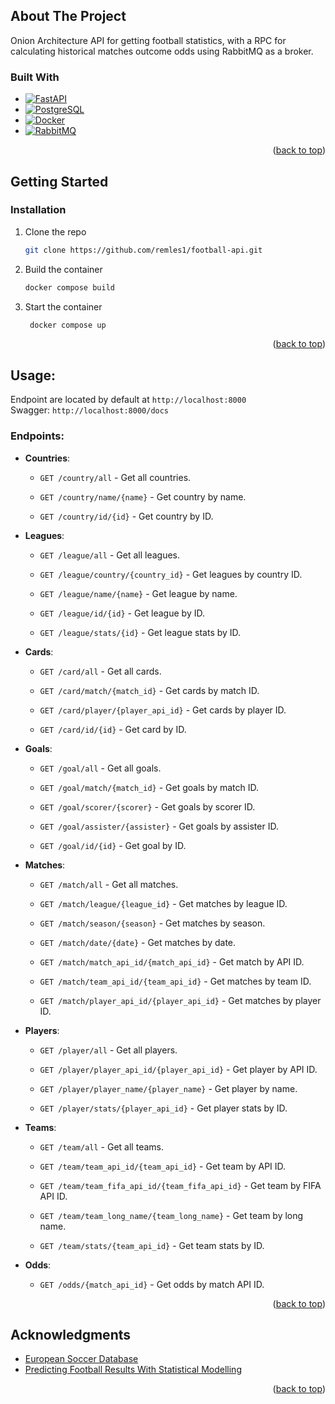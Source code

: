 
## About The Project
Onion Architecture API for getting football statistics, with a RPC for calculating historical matches outcome odds using RabbitMQ as a broker.



### Built With

* [![FastAPI][FastAPI-shield]][FastAPI-url]
* [![PostgreSQL][PostgreSQL-shield]][PostgreSQL-url]
* [![Docker][Docker-shield]][Docker-url]
* [![RabbitMQ][RabbitMQ-shield]][RabbitMQ-url]

<p align="right">(<a href="#readme-top">back to top</a>)</p>



<!-- GETTING STARTED -->
## Getting Started

### Installation
1. Clone the repo
   ```sh
   git clone https://github.com/remles1/football-api.git
   ```
2. Build the container
   ```sh
   docker compose build
   ```
3. Start the container
   ```sh
	docker compose up
   ```

<p align="right">(<a href="#readme-top">back to top</a>)</p>



<!-- USAGE EXAMPLES -->

## Usage:
Endpoint are located by default at ```http://localhost:8000```\
Swagger: ```http://localhost:8000/docs```

### Endpoints:

-   **Countries**:
    
    -   `GET /country/all` - Get all countries.
        
    -   `GET /country/name/{name}` - Get country by name.
        
    -   `GET /country/id/{id}` - Get country by ID.
        
-   **Leagues**:
    
    -   `GET /league/all` - Get all leagues.
        
    -   `GET /league/country/{country_id}` - Get leagues by country ID.
        
    -   `GET /league/name/{name}` - Get league by name.
        
    -   `GET /league/id/{id}` - Get league by ID.
        
    -   `GET /league/stats/{id}` - Get league stats by ID.
        
-   **Cards**:
    
    -   `GET /card/all` - Get all cards.
        
    -   `GET /card/match/{match_id}` - Get cards by match ID.
        
    -   `GET /card/player/{player_api_id}` - Get cards by player ID.
        
    -   `GET /card/id/{id}` - Get card by ID.
        
-   **Goals**:
    
    -   `GET /goal/all` - Get all goals.
        
    -   `GET /goal/match/{match_id}` - Get goals by match ID.
        
    -   `GET /goal/scorer/{scorer}` - Get goals by scorer ID.
        
    -   `GET /goal/assister/{assister}` - Get goals by assister ID.
        
    -   `GET /goal/id/{id}` - Get goal by ID.
        
-   **Matches**:
    
    -   `GET /match/all` - Get all matches.
        
    -   `GET /match/league/{league_id}` - Get matches by league ID.
        
    -   `GET /match/season/{season}` - Get matches by season.
        
    -   `GET /match/date/{date}` - Get matches by date.
        
    -   `GET /match/match_api_id/{match_api_id}` - Get match by API ID.
        
    -   `GET /match/team_api_id/{team_api_id}` - Get matches by team ID.
        
    -   `GET /match/player_api_id/{player_api_id}` - Get matches by player ID.
        
-   **Players**:
    
    -   `GET /player/all` - Get all players.
        
    -   `GET /player/player_api_id/{player_api_id}` - Get player by API ID.
        
    -   `GET /player/player_name/{player_name}` - Get player by name.
        
    -   `GET /player/stats/{player_api_id}` - Get player stats by ID.
        
-   **Teams**:
    
    -   `GET /team/all` - Get all teams.
        
    -   `GET /team/team_api_id/{team_api_id}` - Get team by API ID.
        
    -   `GET /team/team_fifa_api_id/{team_fifa_api_id}` - Get team by FIFA API ID.
        
    -   `GET /team/team_long_name/{team_long_name}` - Get team by long name.
        
    -   `GET /team/stats/{team_api_id}` - Get team stats by ID.
        
-   **Odds**:
    
    -   `GET /odds/{match_api_id}` - Get odds by match API ID.

<p align="right">(<a href="#readme-top">back to top</a>)</p>




<!-- ACKNOWLEDGMENTS -->
## Acknowledgments


* [European Soccer Database](https://www.kaggle.com/datasets/hugomathien/soccer)
* [Predicting Football Results With Statistical Modelling](https://dashee87.github.io/football/python/predicting-football-results-with-statistical-modelling/)

<p align="right">(<a href="#readme-top">back to top</a>)</p>



<!-- MARKDOWN LINKS & IMAGES -->
<!-- https://www.markdownguide.org/basic-syntax/#reference-style-links -->


[RabbitMQ-shield]: https://img.shields.io/static/v1?message=RabbitMQ&logo=rabbitmq&label=&color=FF6600&logoColor=white&labelColor=&style=for-the-badge
[RabbitMQ-url]: https://www.rabbitmq.com/
[Docker-shield]: https://img.shields.io/badge/docker-257bd6?style=for-the-badge&logo=docker&logoColor=white
[Docker-url]: https://www.docker.com/
[FastAPI-shield]: https://img.shields.io/badge/FastAPI-005571?style=for-the-badge&logo=fastapi
[FastAPI-url]: https://fastapi.tiangolo.com/
[PostgreSQL-shield]: https://img.shields.io/badge/postgresql-4169e1?style=for-the-badge&logo=postgresql&logoColor=white
[PostgreSQL-url]: https://www.postgresql.org/





